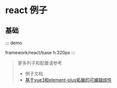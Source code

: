 # react 例子

## 基础

::: demo

framework/react/base
h:320px
:::

> 更多列子和配置请参考
> - 例子文档
> - [基于vue3和element-plus拓展的可编辑组件](/zh/framework/vue3.html#基于vue3和element-plus拓展的可编辑组件)